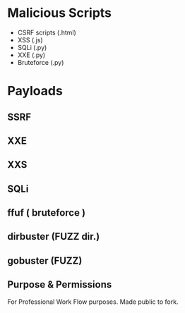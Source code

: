 # Malicious Scripts
- CSRF scripts (.html)
- XSS (.js)
- SQLi (.py)
- XXE (.py)
- Bruteforce (.py)
# Payloads
## SSRF
## XXE
## XXS
## SQLi
## ffuf ( bruteforce )

## dirbuster (FUZZ dir.)

## gobuster (FUZZ)
## Purpose & Permissions 
For Professional Work Flow purposes. Made public to fork.
